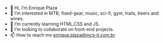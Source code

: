 - 👋 Hi, I’m Enrique Plaza
- 👀 I’m interested in MTB, fixed-gear, music, sci-fi, gym, trails, beers and wines.
- 🌱 I’m currently learning HTML,CSS and JS.
- 💞️ I’m looking to collaborate on front-end projects.
- 📫 How to reach me enrique.plaza@mcs-it.com.br

<!---
enriqueplazaext/enriqueplazaext is a ✨ special ✨ repository because its `README.md` (this file) appears on your GitHub profile.
You can click the Preview link to take a look at your changes.
--->
